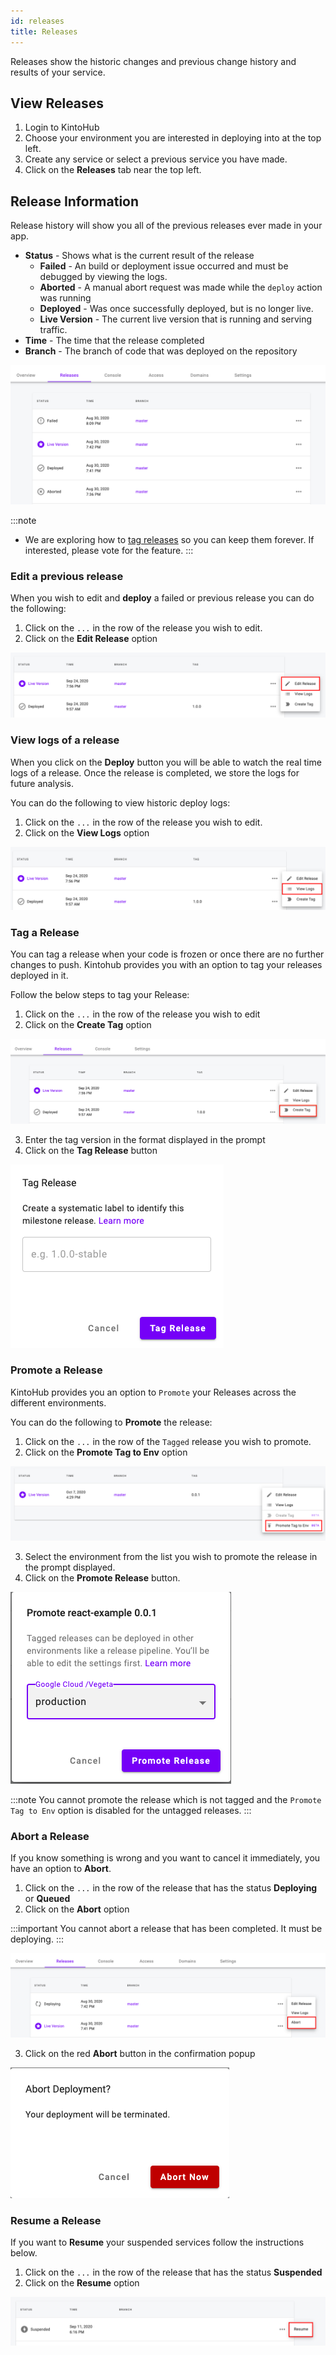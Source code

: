 ```yaml
---
id: releases
title: Releases
---
```


Releases show the historic changes and previous change history and results of your service.

## View Releases

1. Login to KintoHub
2. Choose your environment you are interested in deploying into at the top left.
3. Create any service or select a previous service you have made.
4. Click on the **Releases** tab near the top left.

## Release Information

Release history will show you all of the previous releases ever made in your app.

* **Status** - Shows what is the current result of the release
    * **Failed** - An build or deployment issue occurred and must be debugged by viewing the logs.
    * **Aborted** - A manual abort request was made while the `deploy` action was running
    * **Deployed** - Was once successfully deployed, but is no longer live.
    * **Live Version** - The current live version that is running and serving traffic.
* **Time** - The time that the release completed
* **Branch** - The branch of code that was deployed on the repository

![Release-Information](/img/anatomy/release-info.png)

:::note
* We are exploring how to [tag releases](https://feedback.kintohub.com/feature-requests/p/tag-service-releases) so you can keep them forever. If interested, please vote for the feature.
:::

### Edit a previous release

When you wish to edit and **deploy** a failed or previous release you can do the following:

1. Click on the `...` in the row of the release you wish to edit.
2. Click on the **Edit Release** option

![Edit Release](/img/anatomy/edit-release.png)

### View logs of a release

When you click on the **Deploy** button you will be able to watch the real time logs of a release.
Once the release is completed, we store the logs for future analysis.

You can do the following to view historic deploy logs:

1. Click on the `...` in the row of the release you wish to edit.
2. Click on the **View Logs** option

![View-Logs](/img/anatomy/view-logs.png)

### Tag a Release

You can tag a release when your code is frozen or once there are no further changes to push. Kintohub provides you with an option to tag your releases deployed in it.

Follow the below steps to tag your Release:

1. Click on the `...` in the row of the release you wish to edit
2. Click on the **Create Tag** option

![Create Tag](/img/anatomy/create-tag.png)

3. Enter the tag version in the format displayed in the prompt
4. Click on the **Tag Release** button

![Confirm Tag](/img/anatomy/confirm-tag.png)

### Promote a Release

KintoHub provides you an option to `Promote` your Releases across the different environments.

You can do the following to **Promote** the release:

1. Click on the `...` in the row of the `Tagged` release you wish to promote.
2. Click on the **Promote Tag to Env** option

![Promote Env](/img/anatomy/promote-env.png)

3. Select the environment from the list you wish to promote the release in the prompt displayed.
4. Click on the **Promote Release** button.

![Confirm Promote](/img/anatomy/confirm-promote.png)

:::note
You cannot promote the release which is not tagged and the `Promote Tag to Env` option is disabled for the untagged releases.
:::


### Abort a Release

If you know something is wrong and you want to cancel it immediately, you have an option to **Abort**.

1. Click on the `...` in the row of the release that has the status **Deploying** or **Queued**
2. Click on the **Abort** option

:::important
You cannot abort a release that has been completed. It must be deploying.
:::

![Abort](/img/anatomy/abort.png)

3. Click on the red **Abort** button in the confirmation popup

  ![Abort](/img/anatomy/abort-now-btn.png)

### Resume a Release

If you want to **Resume** your suspended services follow the instructions below.

1. Click on the `...` in the row of the release that has the status **Suspended**
2. Click on the **Resume** option

![Resume from Release](/img/anatomy/resume-from-release.png)
